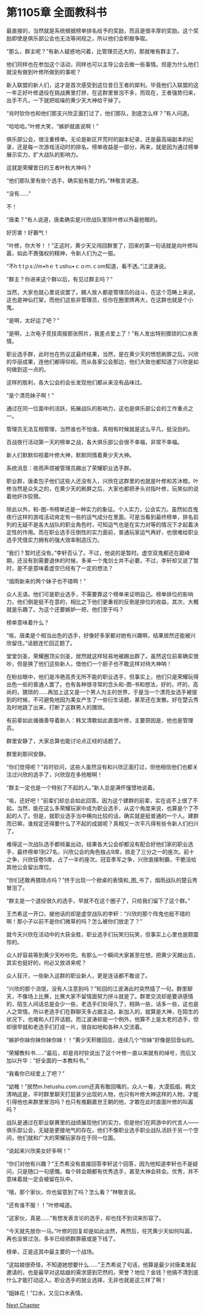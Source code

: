 # 第1105章 全面教科书

最直接的，当然就是系统根据榜单排名给予的奖励，而且是很丰厚的奖励。这个奖励即使是俱乐部公会也无法等闲视之，所以他们会积极争取。

“那么，群主呢？”有新人疑惑地问着，比管理员还大的，那就唯有群主了。

他们同样也在参加这个活动，同样也可以主导公会去做一些事情。但是为什么他们就没有做到叶修所做到的事呢？

新入联盟的新人们，这才是首次感受到这位昔日王者的犀利。毕竟他们入联盟的这一年正好叶修退役在挑战赛里打拼，在这群里冒泡不多，而现在，王者强势归来，出手不凡，一下就把呱噪的黄少天大神给干掉了。

“肖时钦你也和他们那支兴欣正面打过了，他们那队，到底怎么样？”有人问道。

“哈哈哈。”叶修大笑，“嫉妒就直说啊！”

俱乐部公会，很注重榜单。无论是新区开荒时的副本纪录，还是最高端副本的纪录，还是每一次游戏活动时的排名。榜单收益是一部分，再来，就是因为通过榜单展示实力，扩大战队的影响力。

这就是荣耀昔日的王者叶秋大神吗？

“他们那队里有些个选手，确实挺有能力的。”林敬言说道。

“没有……”

不！

“唐柔？”有人说道，唐柔确实是兴欣战队里除叶修以外最抢眼的。

好厉害！好霸气！

“叶修，你大爷！！”正这时，黄少天又闯回群里了，回来的第一句话就是向叶修叫嚣，如此不畏强权的精神，令新人们为之一振。

“不hｔtｐs://m•hｅｔushu•ｃｏｍ.ｃom知道，看不透。”江波涛说。

“群主？你进来这个群以后，有见过群主吗？”

当然，大家也就心里说说罢了。踢人放人都是管理员的战斗，在这个范畴上来说，这也是神仙打架，而他们这些非管理员，任你在圈里牌再大，在这群也就是个小鬼。

“是啊，太好运了吧？”

“是啊，上次电子竞技周报那张照片，我差点爱上了！”有人发出特别猥琐的口水表情。

职业选手群，此时也在热议这最终结果，当然，是在黄少天的愤怒刷屏之后。兴欣的华丽成果，连他们都得仰视。而从各家公会那边，他们大致也都知道了兴欣是如何做到这一点的。

这样的胜利，各大公会的会长发现他们都从来没有品味过。

“是个漂亮妹子啊！”

通过在同一位面中的活跃，拓展战队的影响力，这也是俱乐部公会的工作重点之一。

管理员无法互相管理，当然谁也不怕谁。真相有时候就是这么平凡，挺没劲的。

百战夜行活动第一天的榜单之战，各大俱乐部公会很不幸福，非常不幸福。

新人们默默仰视着叶修大神，默默同情着黄少天大神。

系统消息：夜雨声烦被管理员踢出了荣耀职业选手群。

职业群，唐柔包子他们这些人还没有入，兴欣在这群里的也就是叶修和苏沐橙。叶修当然是众矢之的，在黄少天的刷屏之后，大家也都把矛头对指叶修，玩笑似的说着他奸诈狡猾。

除此以外，和-图-书榜单还是一种实力的象征。个人实力，公会实力。虽然如百鬼夜行这样的游戏活动肯定有一些的运气成分在里面。可是当看到最终榜单，排名前列的无疑不是各大战队的职业角色时，可知运气也是在实力对等的情况下才起着决定性的作用。而在职业选手压倒性的实力面前，普通玩家运气再好，也很难给职业选手凭借实力拥有的强大效率制造压力。

“我们？暂时还没有。”李轩否认了。不过，他说的是暂时。虚空双鬼都还在巅峰期，还没有到需要退休的时候，多来一个鬼剑士并不必要。不过，李轩却又说了暂时，是不是意味着虚空已经有了一定的想法？

“烟雨新来的两个妹子也不错啊！”

众人无语。他们可是职业选手，不需要靠这个榜单来证明自己。榜单排位的影响力，他们倒是挺不在意的，相比之下他们更重视的反倒是排位的收益，其次，大概就是乐趣了。为这个还要嫉妒一把，他们至于吗？

榜单意味着什么？

“咳，唐柔是个相当出色的选手，好像好多家都对她有兴趣啊，结果居然还能被兴欣留住。”话题连忙回正题了。

堂堂剑圣，荣耀圈顶尖剑圣，居然就这样轻易地被踢出群了。虽然这位前辈确实很吵，但是换了他们这些新人，借他们一个胆子也不敢这样对待大神呐！

在粉丝眼中，他们是冷艳高贵无所不能的职业选手，但事实上，他们只是荣耀玩得出色一些的普通人罢了。也有各种很寻常的念头和-图-书和想法，好的，坏的，高尚的，猥琐的……再加上这又是一个男人为主的世界，于是当一个漂亮女选手被提到的时候，不可避免地因为美女产生了一些衍生话题，甚至还在发散。好在楚云秀及时地跳了出来，打断了这群男人的猥琐。

有前辈如此循循善导着新人：韩文清敢如此直面叶修，主要原因是，他也是管理员。

群里安静了，大家总算也能讨论点正经的话题了。

群里刹那间安静。

“你们觉得呢？”肖时钦问，这些人虽然没有和兴欣正面打过，但他相信他们也都关注过兴欣的选手了，兴欣现在多抢眼啊！

“群主一定也是一个特别了不起的人。”新人总是满怀憧憬地说着。

“咳，还好吧！”前辈们却总会如此回答。因为这个建群的前辈，实在说不上很了不起。当然，能在这么多荣耀玩家中成为职业选手，从这个角度来说，也算是个了不起的人了。但是，就职业选手当中横向比较的话，确实就是挺普通的一个人。建群而已嘛，谁规定还得要什么了不起的成就呢？真相又一次平凡得有些令新人们扫兴了。

难得这一次战队选手都倾巢出动，结果各大公会却都没有配合好他们家的职业选手，最终榜单1到27名，兴欣公会的角色独占9席，掠走了三分之一的座次。前十之争，兴欣狂卷5席，占了一半的座次。冠亚季军之争，兴欣直接制霸，干脆没给其他公会留出席位。

“你们还敢再猥琐点吗？”终于出现一个掀桌的表情和_图_书了，烟雨战队的楚云秀冒泡了。

“群主是一个退役很久的选手，早就不在这个圈子了，只给我们留下了这个群。”

王杰希这一开口，接他话的却是虚空战队的李轩：“兴欣的那个阵鬼也挺不错的啊！那小子以前不是你们微草的吗？怎么被你们放走了？”

就今天兴欣在活动中的大获全胜，职业选手们玩笑归玩笑，但事实上心里也是颇震惊的。

众人好容易等到黄少天吵吵完。有那么一个瞬间大家甚至在想，把黄少天踢出去，其实也挺好的，何必又放进来呢？

众人狂汗，一些新入这群的职业新人，更是连话都不敢说了。

“兴欣的那个流氓，没有人注意到吗？”轮回的江波涛此时突然插了一句。群里聊天，不像场上比赛，比赛大家不留情面努力拼斗就是了。群里交流却是要讲感情的，陌生人间话总是会少一些，老选手们处得久了，相熟一些，话多一些，这也是人之常情。所以老选手们在群聊天多占据主动，新加入的，就算是大神，在陌生的状况下，也难和人打开话题。而江波涛却是一个例外，他算不上是太老的选手，但却很早就和老选手们打成一片，很自如地和各种人交流着。

“嫉妒你妹你妹你妹你妹！！”黄少天积极回应，连续几个“你妹”好像是回音似的。

“荣耀教科书……”最后，却是肖时钦说出了这个叶修一直以来就有的绰号，而后又加以升华：“好全面的一本教科书。”

“我看你已经爱上了吧？”

“幼稚！”居然m.hetushu.com.com还真有敢回嘴的，众人一看，大漠孤烟，韩文清呐这是，平时群里聊天打屁甚少出现的人物，也只有叶修大神这样的人物，才能引得他也来群里冒泡吗？也只有推翻嘉世王朝的他，才敢在此时直面叶修的叫嚣吗？

战队是通过在职业联赛里的战绩展现他们的实力，但是他们在网游中的代言人——俱乐部公会，无疑是更接地气的存在。他们不像职业选手职业战队活跃于另一个空间，他们就和广大的荣耀玩家存在于同一位面。

“说起来兴欣美女好多啊！”

“你们对他有兴趣？”王杰希没有直接回答李轩这个回答，因为他知道李轩也不是疑问，只是随口一句感慨。每个转会期都有优秀选手，甚至大神会转会。优秀，并不意味着就一定会被留在队中。

“哦，那个家伙，你也留意到了吗？怎么看？”林敬言说。

“还有谁不服！！”叶修喊道。

“这家伙，真是……”有想发表言论的选手，却也找不到词来形容了。

“今天就先放你一马。”叶修的回复却是如此淡然，再然后，任凭黄少天如何叫嚣，再也没冒过泡，多半已经把群屏蔽或是下线了。

榜单，正是这其中最主要的一个战场。

“这姑娘很奇怪，不知道她想要什么……”王杰希说了句话，他算是最少对唐柔发起邀请的，也是最早对这姑娘的需求感到茫然的。荣誉？地位？金钱？他搞不清到底什么才能打动这人。职业选手的就业选择，无非也就是这三样了啊！

“姐妹花！”口水，又见口水表情。



[Next Chapter](%E7%AC%AC1106%E7%AB%A0%20%E6%B4%BB%E5%8A%A8%E5%BD%A9%E8%9B%8B.md)